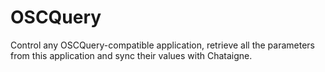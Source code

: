 # OSCQuery

Control any OSCQuery-compatible application, retrieve all the parameters from this application and sync their values with Chataigne.

